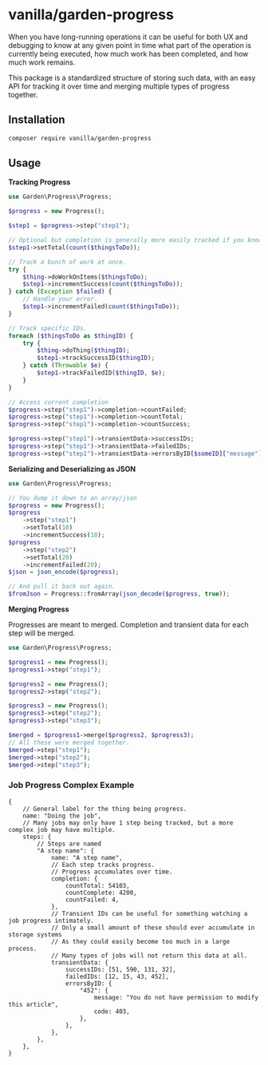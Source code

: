 # vanilla/garden-progress

When you have long-running operations it can be useful for both UX and debugging
to know at any given point in time what part of the operation is currently being executed,
how much work has been completed, and how much work remains.

This package is a standardized structure of storing such data, with an easy API for tracking it over time and merging multiple types of progress together.

## Installation

```sh
composer require vanilla/garden-progress
```

## Usage

**Tracking Progress**

```php
use Garden\Progress\Progress;

$progress = new Progress();

$step1 = $progress->step("step1");

// Optional but completion is generally more easily tracked if you know how much work there is to do.
$step1->setTotal(count($thingsToDo));

// Track a bunch of work at once.
try {
    $thing->doWorkOnItems($thingsToDo);
    $step1->incrementSuccess(count($thingsToDo));
} catch (Exception $failed) {
    // Handle your error.
    $step1->incrementFailed(count($thingsToDo));
}

// Track specific IDs.
foreach ($thingsToDo as $thingID) {
    try {
        $thing->doThing($thingID);
        $step1->trackSuccessID($thingID);
    } catch (Throwable $e) {
        $step1->trackFailedID($thingID, $e);
    }
}

// Access current completion
$progress->step("step1")->completion->countFailed;
$progress->step("step1")->completion->countTotal;
$progress->step("step1")->completion->countSuccess;

$progress->step("step1")->transientData->successIDs;
$progress->step("step1")->transientData->failedIDs;
$progress->step("step1")->transientData->errorsByID[$someID]["message"] ?? null;
```

**Serializing and Deserializing as JSON**

```php
use Garden\Progress\Progress;

// You dump it down to an array/json
$progress = new Progress();
$progress
    ->step("step1")
    ->setTotal(10)
    ->incrementSuccess(10);
$progress
    ->step("step2")
    ->setTotal(20)
    ->incrementFailed(20);
$json = json_encode($progress);

// And pull it back out again.
$fromJson = Progress::fromArray(json_decode($progress, true));
```

**Merging Progress**

Progresses are meant to merged. Completion and transient data for each step will be merged.

```php
use Garden\Progress\Progress;

$progress1 = new Progress();
$progress1->step("step1");

$progress2 = new Progress();
$progress2->step("step2");

$progress3 = new Progress();
$progress3->step("step2");
$progress3->step("step3");

$merged = $progress1->merge($progress2, $progress3);
// All these were merged together.
$merged->step("step1");
$merged->step("step2");
$merged->step("step3");
```

### Job Progress Complex Example

```json5
{
    // General label for the thing being progress.
    name: "Doing the job",
    // Many jobs may only have 1 step being tracked, but a more complex job may have multiple.
    steps: {
        // Steps are named
        "A step name": {
            name: "A step name",
            // Each step tracks progress.
            // Progress accumulates over time.
            completion: {
                countTotal: 54103,
                countComplete: 4200,
                countFailed: 4,
            },
            // Transient IDs can be useful for something watching a job progress intimately.
            // Only a small amount of these should ever accumulate in storage systems
            // As they could easily become too much in a large process.
            // Many types of jobs will not return this data at all.
            transientData: {
                successIDs: [51, 590, 131, 32],
                failedIDs: [12, 15, 43, 452],
                errorsByID: {
                    "452": {
                        message: "You do not have permission to modify this article",
                        code: 403,
                    },
                },
            },
        },
    },
}
```
